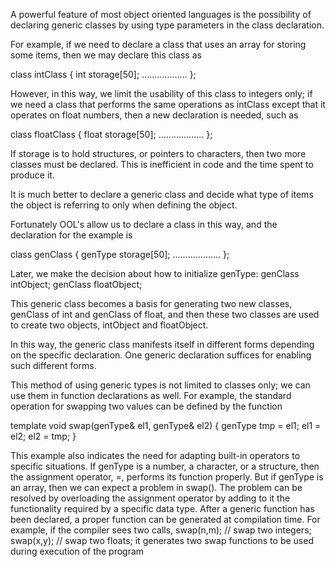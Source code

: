 A powerful feature of most object oriented languages is the possibility of declaring generic classes by using type parameters in the class declaration.

For example, if we need to declare a class that uses an array for storing some items, then we may declare this class as

class intClass {
  int storage[50];
  ..................
};

However, in this way, we limit the usability of this class to integers only; if we need a class that performs the same operations as intClass except that it operates on float numbers, then a new declaration is needed, such as

class floatClass {
  float storage[50];
  ..................
};

If storage is to hold structures, or pointers to characters, then two more classes must be declared. This is inefficient in code and the time spent to produce it.

It is much better to declare a generic class and decide what type of items the object is referring to only when defining the object.

Fortunately OOL's allow us to declare a class in this way, and the declaration for the example is


class genClass <genType> {
  genType storage[50];
  ...................
};

Later, we make the decision about how to initialize genType:
genClass<int> intObject;
genClass<float> floatObject;

This generic class becomes a basis for generating two new classes, genClass
of int and genClass of float, and then these two classes are used to create two objects, intObject and floatObject.

In this way, the generic class manifests itself in different forms depending on the specific declaration. One generic declaration suffices for enabling such different forms.


This method of using generic types is not limited to classes only; we can use them in function declarations as well. For example, the standard operation for swapping two values can be defined by the function

template<class genType>
  void swap(genType& el1, genType& el2) {
  genType tmp = el1; el1 = el2; el2 = tmp;
}

This example also indicates the need for adapting built-in operators to specific situations. If genType is a number, a character, or a structure, then the assignment operator, =, performs its function properly. But if genType is an array, then we can expect a problem in swap(). The problem can be resolved by overloading the assignment operator by adding to it the functionality required by a specific data type.
After a generic function has been declared, a proper function can be generated at
compilation time. For example, if the compiler sees two calls,
	 swap(n,m); // swap two integers;
	 swap(x,y); // swap two floats;
it generates two swap functions to be used during execution of the program
